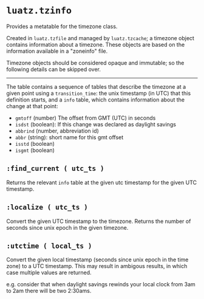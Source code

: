 # `luatz.tzinfo`

Provides a metatable for the timezone class.

Created in `luatz.tzfile` and managed by `luatz.tzcache`;
a timezone object contains information about a timezone.
These objects are based on the information available in a "zoneinfo" file.

Timezone objects should be considered opaque and immutable;
so the following details can be skipped over.

------------------------------------------------------------------------------

The table contains a sequence of tables that describe the timezone at a given point
using a `transition_time`: the unix timestamp (in UTC) that this definition starts, and
a `info` table, which contains information about the change at that point:

  - `gmtoff` (number) The offset from GMT (UTC) in seconds
  - `isdst` (boolean): If this change was declared as daylight savings
  - `abbrind` (number, abbreviation id)
  - `abbr` (string): short name for this gmt offset
  - `isstd` (boolean)
  - `isgmt` (boolean)

## `:find_current ( utc_ts )`

Returns the relevant `info` table at the given utc timestamp for the given UTC timestamp.


## `:localize ( utc_ts )`

Convert the given UTC timestamp to the timezone.
Returns the number of seconds since unix epoch in the given timezone.


## `:utctime ( local_ts )`

Convert the given local timestamp (seconds since unix epoch in the time zone) to a UTC timestamp.
This may result in ambigous results, in which case multiple values are returned.

e.g. consider that when daylight savings rewinds your local clock from 3am to 2am there will be two 2:30ams.
